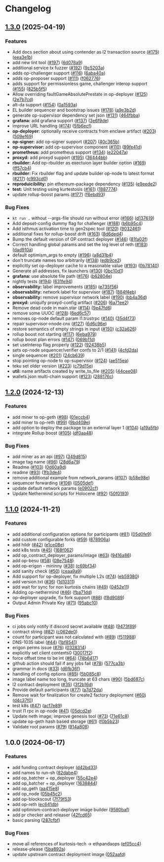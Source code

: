 # Changelog

## [1.3.0](https://github.com/ethpandaops/optimism-package/compare/1.2.0...1.3.0) (2025-04-19)


### Features

* Add docs section about using contender as l2 transaction source ([#175](https://github.com/ethpandaops/optimism-package/issues/175)) ([eea3e1b](https://github.com/ethpandaops/optimism-package/commit/eea3e1b6f4a3350e3177749671186c6fdd449f61))
* add new lint tool ([#197](https://github.com/ethpandaops/optimism-package/issues/197)) ([6d078a9](https://github.com/ethpandaops/optimism-package/commit/6d078a9ee0aee1166030d70b1aaa569a193bc0f5))
* additional service tx fuzzer ([#192](https://github.com/ethpandaops/optimism-package/issues/192)) ([9c5203a](https://github.com/ethpandaops/optimism-package/commit/9c5203af40c724aff71cad6ccb53baef301b583f))
* adds op-challenger support ([#116](https://github.com/ethpandaops/optimism-package/issues/116)) ([6aba40a](https://github.com/ethpandaops/optimism-package/commit/6aba40a4eb4146a97b2c50b7c1ed8de720f7d2d8))
* adds op-proposer support ([#111](https://github.com/ethpandaops/optimism-package/issues/111)) ([f062776](https://github.com/ethpandaops/optimism-package/commit/f062776d768c7b653a37733dbb6fe8831a8fdef0))
* adds support for permissionless game, challenger interop support ([#155](https://github.com/ethpandaops/optimism-package/issues/155)) ([825b5f5](https://github.com/ethpandaops/optimism-package/commit/825b5f5c245d7402ac7b22e25bc3dcd40b168a48))
* Allow overriding faultGameAbsolutePrestate in op-deployer ([#125](https://github.com/ethpandaops/optimism-package/issues/125)) ([2e7b7cd](https://github.com/ethpandaops/optimism-package/commit/2e7b7cd70ab093d482d72c2f5b3a6a8bd7880b3e))
* alt-da support ([#154](https://github.com/ethpandaops/optimism-package/issues/154)) ([0a1593a](https://github.com/ethpandaops/optimism-package/commit/0a1593a2bf49e8f05c5d5908dd69a5cd52aaa8e8))
* EL builder sequencer and bootstrap issues ([#178](https://github.com/ethpandaops/optimism-package/issues/178)) ([a9e3b2d](https://github.com/ethpandaops/optimism-package/commit/a9e3b2dd26e0938bbffe5df93c1a5b3823114d84))
* generate op-supervisor dependency set json ([#131](https://github.com/ethpandaops/optimism-package/issues/131)) ([464fbba](https://github.com/ethpandaops/optimism-package/commit/464fbbaeaa0b4feefe13d1a9db782f6f39bd7fd4))
* **grafana:** add grafana support ([#137](https://github.com/ethpandaops/optimism-package/issues/137)) ([3e6f9de](https://github.com/ethpandaops/optimism-package/commit/3e6f9de33c43cabdb4b5c5e4240f118014b69474))
* improve URL handling ([#174](https://github.com/ethpandaops/optimism-package/issues/174)) ([5fb6ecf](https://github.com/ethpandaops/optimism-package/commit/5fb6ecfdb865234fb08cefc288e618f62b57ed9e))
* **op-deployer:** optionally receive contracts from enclave artifact ([#203](https://github.com/ethpandaops/optimism-package/issues/203)) ([509ef69](https://github.com/ethpandaops/optimism-package/commit/509ef6949fc88ded4e06d84596f9d5dbf8ae8941))
* **op-signer:** add op-signer support ([#207](https://github.com/ethpandaops/optimism-package/issues/207)) ([40c365b](https://github.com/ethpandaops/optimism-package/commit/40c365bee2aae41ce0ea869642fb2231d7611028))
* **op-supervisor:** add op-supervisor component ([#110](https://github.com/ethpandaops/optimism-package/issues/110)) ([99fe41d](https://github.com/ethpandaops/optimism-package/commit/99fe41d3e28a28278240139a6027f951aed49a08))
* **prometheus:** add prometheus support ([#134](https://github.com/ethpandaops/optimism-package/issues/134)) ([e22047a](https://github.com/ethpandaops/optimism-package/commit/e22047ad61965690596875b3a5b8726fb4fd99e0))
* **proxyd:** add proxyd support ([#195](https://github.com/ethpandaops/optimism-package/issues/195)) ([36444bb](https://github.com/ethpandaops/optimism-package/commit/36444bbcc886dd2574f5fa8512548e0ee0bf8234))
* **rbuilder:** Add op-rbuilder as exectuion layer builder option ([#169](https://github.com/ethpandaops/optimism-package/issues/169)) ([ff57cb4](https://github.com/ethpandaops/optimism-package/commit/ff57cb42f6f1880618a8ded6dfe8cfa7862ee853))
* **rbuilder:** Fix rbuilder flag and update builder op-node to latest format ([#217](https://github.com/ethpandaops/optimism-package/issues/217)) ([c993cd0](https://github.com/ethpandaops/optimism-package/commit/c993cd0b9716fb063c1e514e19374e27e1b10b3c))
* **reproduicibility:** pin ethereum-package dependency ([#135](https://github.com/ethpandaops/optimism-package/issues/135)) ([e9eede2](https://github.com/ethpandaops/optimism-package/commit/e9eede2d74c5187344c6153ecd927cee612842db))
* **test:** Unit testing using kurtestosis ([#161](https://github.com/ethpandaops/optimism-package/issues/161)) ([1887774](https://github.com/ethpandaops/optimism-package/commit/18877745fe64ce97403b2dba27d9bad9f45ca7a5))
* update rollup-boost params ([#177](https://github.com/ethpandaops/optimism-package/issues/177)) ([f6ebd93](https://github.com/ethpandaops/optimism-package/commit/f6ebd935e25d5fc3a7a8672aa1cd88bbcc13d0cf))


### Bug Fixes

* `kt run .` without --args-file should run without error ([#166](https://github.com/ethpandaops/optimism-package/issues/166)) ([d137619](https://github.com/ethpandaops/optimism-package/commit/d137619ec1e3677366dc3198a16390b68026153d))
* Add depset-config dummy flag for challenger ([#188](https://github.com/ethpandaops/optimism-package/issues/188)) ([b6b95c4](https://github.com/ethpandaops/optimism-package/commit/b6b95c425054005bef72194728c91dc9c5d5483a))
* Add isthmus activation time to gen2spec tool ([#120](https://github.com/ethpandaops/optimism-package/issues/120)) ([9032461](https://github.com/ethpandaops/optimism-package/commit/90324612abb79f2216a571b33a77ab52eb32a9a4))
* additional fixes for rollup-boost drift ([#163](https://github.com/ethpandaops/optimism-package/issues/163)) ([8d6ded4](https://github.com/ethpandaops/optimism-package/commit/8d6ded44ce07f0d80892d20bc2d084f78b87adae))
* Bump the default version of OP contract deployer ([#146](https://github.com/ethpandaops/optimism-package/issues/146)) ([81fa02f](https://github.com/ethpandaops/optimism-package/commit/81fa02f781a6748df0f0d965698896c2c17c3d0c))
* Correct handling global params and set the log level of reth ([#183](https://github.com/ethpandaops/optimism-package/issues/183)) ([dad910a](https://github.com/ethpandaops/optimism-package/commit/dad910ae88a3a20bb5cc6e1f9fd67a353964c0a7))
* default optimism_args to empty ([#196](https://github.com/ethpandaops/optimism-package/issues/196)) ([a8d31b4](https://github.com/ethpandaops/optimism-package/commit/a8d31b4f1d0c7752f021edd326db1372f88978f8))
* don't truncate names too arbitrarily ([#138](https://github.com/ethpandaops/optimism-package/issues/138)) ([edb9ce2](https://github.com/ethpandaops/optimism-package/commit/edb9ce2da76447011931582af7a5cdfafaf34515))
* explicitly set op-deployer cache to a reasonable value ([#193](https://github.com/ethpandaops/optimism-package/issues/193)) ([0b78140](https://github.com/ethpandaops/optimism-package/commit/0b7814012ba6b0a60ea3cf23f9e54a4cc763aa43))
* Generate all addresses, fix launchers ([#130](https://github.com/ethpandaops/optimism-package/issues/130)) ([0bc10d1](https://github.com/ethpandaops/optimism-package/commit/0bc10d1dff3ff503ec8c948b976441eb93d68c80))
* **grafana:** use absolute file path ([#176](https://github.com/ethpandaops/optimism-package/issues/176)) ([b62804e](https://github.com/ethpandaops/optimism-package/commit/b62804e3777289ef70fb45e129003a260bb738c0))
* nightly tests ([#194](https://github.com/ethpandaops/optimism-package/issues/194)) ([631fe94](https://github.com/ethpandaops/optimism-package/commit/631fe949da9eaf557d39be8b0ec89d9289726b74))
* **observability:** label improvements ([#185](https://github.com/ethpandaops/optimism-package/issues/185)) ([e735f56](https://github.com/ethpandaops/optimism-package/commit/e735f568ae531cd1006869561ff93a77b6678d5e))
* **observability:** network label for supervisor ([#187](https://github.com/ethpandaops/optimism-package/issues/187)) ([884f4eb](https://github.com/ethpandaops/optimism-package/commit/884f4eb813884c4c8e5deead6ca4e0c54b85da90))
* **observability:** remove supervisor network label ([#190](https://github.com/ethpandaops/optimism-package/issues/190)) ([bb4a36d](https://github.com/ethpandaops/optimism-package/commit/bb4a36df8dc53bc07b3f10edb40a54272fd76d6e))
* **proxyd:** uniquify proxyd-config artifact ([#206](https://github.com/ethpandaops/optimism-package/issues/206)) ([6a71ee2](https://github.com/ethpandaops/optimism-package/commit/6a71ee255617cccdaf1e021f46776fed56c8c386))
* Remove dead code in main.star ([#114](https://github.com/ethpandaops/optimism-package/issues/114)) ([9e47fd6](https://github.com/ethpandaops/optimism-package/commit/9e47fd6392d874c2881e530051fcf2a889b54cfe))
* remove some UUOC ([#128](https://github.com/ethpandaops/optimism-package/issues/128)) ([6ed6c57](https://github.com/ethpandaops/optimism-package/commit/6ed6c57f5d7230b73873989894a9ce28c007f46d))
* removes op-node default param l1.trustrpc ([#140](https://github.com/ethpandaops/optimism-package/issues/140)) ([35d4f73](https://github.com/ethpandaops/optimism-package/commit/35d4f73e3c5047e49681234b0d6cf92e8ee40a6d))
* repair supervisor-&gt;node cnx ([#127](https://github.com/ethpandaops/optimism-package/issues/127)) ([6d6c96e](https://github.com/ethpandaops/optimism-package/commit/6d6c96ed2ed265b2627f0b22092f0865a1645cdd))
* restore semantics of empty strings in input ([#150](https://github.com/ethpandaops/optimism-package/issues/150)) ([c32a626](https://github.com/ethpandaops/optimism-package/commit/c32a626c575983331c1d4fc52c507588e385ed56))
* rollup boost not starting ([#117](https://github.com/ethpandaops/optimism-package/issues/117)) ([6eba979](https://github.com/ethpandaops/optimism-package/commit/6eba97967c2c3e4d14d6078d4f4546726e65b98f))
* rollup boost plan errors ([#147](https://github.com/ethpandaops/optimism-package/issues/147)) ([069b11d](https://github.com/ethpandaops/optimism-package/commit/069b11dd0bc51fa35e69a9f6b77f82ba040c3923))
* set useInterop flag properly ([#122](https://github.com/ethpandaops/optimism-package/issues/122)) ([92438b5](https://github.com/ethpandaops/optimism-package/commit/92438b5821c0948edaba55baf23d11ba0be6add3))
* sets op-node sequencer/verifier confs to 2/1 ([#141](https://github.com/ethpandaops/optimism-package/issues/141)) ([4cfd2da](https://github.com/ethpandaops/optimism-package/commit/4cfd2daf026932526995a223581f7b53a598fc19))
* single sequencer ([#201](https://github.com/ethpandaops/optimism-package/issues/201)) ([24cb639](https://github.com/ethpandaops/optimism-package/commit/24cb63981e7139b526054556fc0a90dc1f667017))
* stop pointing op-node to op-supervisor ([#124](https://github.com/ethpandaops/optimism-package/issues/124)) ([ae515ea](https://github.com/ethpandaops/optimism-package/commit/ae515ea62588e09fcc1e071f4ad11dd2f4a03134))
* teku set older version ([#223](https://github.com/ethpandaops/optimism-package/issues/223)) ([c79d15e](https://github.com/ethpandaops/optimism-package/commit/c79d15eb9a20355d33d564aa52318a7b25fb60f4))
* **util:** name artifacts created by write_to_file ([#205](https://github.com/ethpandaops/optimism-package/issues/205)) ([44cee08](https://github.com/ethpandaops/optimism-package/commit/44cee081211ead86ef0082166df2a3ec9d273c72))
* wallets.json multi-chain support ([#123](https://github.com/ethpandaops/optimism-package/issues/123)) ([288176c](https://github.com/ethpandaops/optimism-package/commit/288176cdd14d1f88122508eb76dcad6c64324cd1))

## [1.2.0](https://github.com/ethpandaops/optimism-package/compare/1.1.0...1.2.0) (2024-12-13)


### Features

* add miner to op-geth ([#98](https://github.com/ethpandaops/optimism-package/issues/98)) ([01eccb4](https://github.com/ethpandaops/optimism-package/commit/01eccb4e7883a482bf0e40f075bddfd41afedceb))
* add miner to op-reth ([#99](https://github.com/ethpandaops/optimism-package/issues/99)) ([9bd409e](https://github.com/ethpandaops/optimism-package/commit/9bd409e826022a316f460035a41e64a5751a087e))
* add option to deploy the package to an external layer 1 ([#104](https://github.com/ethpandaops/optimism-package/issues/104)) ([a19a5fb](https://github.com/ethpandaops/optimism-package/commit/a19a5fb3d35c64f2ad86d6db1827b95594e2c302))
* integrate Rollup boost ([#105](https://github.com/ethpandaops/optimism-package/issues/105)) ([df0aa48](https://github.com/ethpandaops/optimism-package/commit/df0aa48cb669bed7abd78f20960e5aafd83ac949))


### Bug Fixes

* add miner as an api ([#97](https://github.com/ethpandaops/optimism-package/issues/97)) ([349d815](https://github.com/ethpandaops/optimism-package/commit/349d81581937174df1193694319bd110884e561f))
* image tag name ([#96](https://github.com/ethpandaops/optimism-package/issues/96)) ([28d6a79](https://github.com/ethpandaops/optimism-package/commit/28d6a79be673af41c7cf085972ffd451fdea8426))
* Readme ([#103](https://github.com/ethpandaops/optimism-package/issues/103)) ([0d60a9d](https://github.com/ethpandaops/optimism-package/commit/0d60a9d3997f83ecee6f7f6695027f819d776309))
* readme ([#93](https://github.com/ethpandaops/optimism-package/issues/93)) ([1fb3de4](https://github.com/ethpandaops/optimism-package/commit/1fb3de431c535d1cb1acbcd214ef425e3c423a0a))
* remove additional example from network_params ([#107](https://github.com/ethpandaops/optimism-package/issues/107)) ([b58e98e](https://github.com/ethpandaops/optimism-package/commit/b58e98e920ea75d7863e8aaf5a2bac6dfd629c8c))
* sequencer forwarding ([#106](https://github.com/ethpandaops/optimism-package/issues/106)) ([0505def](https://github.com/ethpandaops/optimism-package/commit/0505defac34beb9ac51c8d280c46e3b2fe87579a))
* update default network params ([e0902cf](https://github.com/ethpandaops/optimism-package/commit/e0902cfc7a1a24cde93cfb83993b099718d7ec5b))
* Update Nethermind scripts for Holocene ([#92](https://github.com/ethpandaops/optimism-package/issues/92)) ([50f0193](https://github.com/ethpandaops/optimism-package/commit/50f0193f734fad10c7c05f691e3ddbe08bdb50ca))

## [1.1.0](https://github.com/ethpandaops/optimism-package/compare/1.0.0...1.1.0) (2024-11-21)


### Features

* add additional configuration options for participants ([#81](https://github.com/ethpandaops/optimism-package/issues/81)) ([05d0fe9](https://github.com/ethpandaops/optimism-package/commit/05d0fe972f8096570432f8360902430e0490d619))
* add custom configurable forks ([#59](https://github.com/ethpandaops/optimism-package/issues/59)) ([878906a](https://github.com/ethpandaops/optimism-package/commit/878906a665b21e9ce86aed091ac995acea13a1ec))
* add hildr ([#42](https://github.com/ethpandaops/optimism-package/issues/42)) ([e1ce08e](https://github.com/ethpandaops/optimism-package/commit/e1ce08ee24e9bf49106d45f133201d00860e195d))
* add k8s tests ([#45](https://github.com/ethpandaops/optimism-package/issues/45)) ([168f062](https://github.com/ethpandaops/optimism-package/commit/168f062146c19a64ddc359f22f74f09ba2f5609d))
* add op_contract_deployer_params/image ([#63](https://github.com/ethpandaops/optimism-package/issues/63)) ([9416a86](https://github.com/ethpandaops/optimism-package/commit/9416a862cf7b7fdaedcf5099467985e790c1ae0c))
* add op-besu ([#58](https://github.com/ethpandaops/optimism-package/issues/58)) ([08e7548](https://github.com/ethpandaops/optimism-package/commit/08e754858daa45b270b9186fe664d2e51e265e0a))
* add op-erigon - mininny ([#38](https://github.com/ethpandaops/optimism-package/issues/38)) ([c69bf34](https://github.com/ethpandaops/optimism-package/commit/c69bf3420559d5654eef19274ee4e6870a472db9))
* add sanity check ([#50](https://github.com/ethpandaops/optimism-package/issues/50)) ([ceaa9a9](https://github.com/ethpandaops/optimism-package/commit/ceaa9a94be98af7ac533a57876c3ce9325cb1669))
* Add support for op-deployer, fix multiple L2s ([#74](https://github.com/ethpandaops/optimism-package/issues/74)) ([eb59380](https://github.com/ethpandaops/optimism-package/commit/eb59380f07921f98c1462bd5ef27df642ec49ae1))
* add version.txt ([#36](https://github.com/ethpandaops/optimism-package/issues/36)) ([1d10311](https://github.com/ethpandaops/optimism-package/commit/1d103111127da3f5ce279ef79ad47e5f1fa51815))
* add wait for sync for non kurtosis chains ([#49](https://github.com/ethpandaops/optimism-package/issues/49)) ([0452e11](https://github.com/ethpandaops/optimism-package/commit/0452e11be65a66a39319dbc7f39fee625433f51d))
* Adding op-nethermind ([#46](https://github.com/ethpandaops/optimism-package/issues/46)) ([fba71dd](https://github.com/ethpandaops/optimism-package/commit/fba71dd1a6b8259f6b060dfb0bb0d77341f238cb))
* op-deployer upgrade, fix fork support ([#88](https://github.com/ethpandaops/optimism-package/issues/88)) ([f8d9089](https://github.com/ethpandaops/optimism-package/commit/f8d908962cd87ac9aa0de32b899b6978559434c7))
* Output Admin Private Key ([#71](https://github.com/ethpandaops/optimism-package/issues/71)) ([95abc10](https://github.com/ethpandaops/optimism-package/commit/95abc102d310e26bd46558f24476cffcffdb010b))


### Bug Fixes

* ci jobs only notify if discord secret available ([#48](https://github.com/ethpandaops/optimism-package/issues/48)) ([9473f89](https://github.com/ethpandaops/optimism-package/commit/9473f89f47067e727d6cab38a0e15ed648c62b4d))
* contract string ([#82](https://github.com/ethpandaops/optimism-package/issues/82)) ([c062de0](https://github.com/ethpandaops/optimism-package/commit/c062de051ef49bcb9905f4f530c5a47e0d5548bd))
* count for participant was not calculated with ([#89](https://github.com/ethpandaops/optimism-package/issues/89)) ([f511988](https://github.com/ethpandaops/optimism-package/commit/f5119889455efb2edb7091ef22e025de7baf0d28))
* DNS-1035 label ([#44](https://github.com/ethpandaops/optimism-package/issues/44)) ([1bf8541](https://github.com/ethpandaops/optimism-package/commit/1bf85410d2bb4decafb2b5a2617d50cc3c2f9db1))
* erigon perms issue ([#76](https://github.com/ethpandaops/optimism-package/issues/76)) ([0328314](https://github.com/ethpandaops/optimism-package/commit/03283146c8a56351e036951411d30b598b040bfb))
* explicitly set client contexts0 ([30017f2](https://github.com/ethpandaops/optimism-package/commit/30017f2be05d7463bb635d08dbbcf5b7d45104ff))
* force offset time to be int ([#64](https://github.com/ethpandaops/optimism-package/issues/64)) ([74b6417](https://github.com/ethpandaops/optimism-package/commit/74b6417ed3755455ea865fa93a7c7c28996c2cc3))
* github action should fail if any jobs fail ([#78](https://github.com/ethpandaops/optimism-package/issues/78)) ([577ca3b](https://github.com/ethpandaops/optimism-package/commit/577ca3bbf842e7191d8865f101ce23cedd6d530c))
* grammar in docs ([#33](https://github.com/ethpandaops/optimism-package/issues/33)) ([d6fb36f](https://github.com/ethpandaops/optimism-package/commit/d6fb36f8d59a54f174b1f93e5fbb47386d3e486d))
* handling of config options ([#85](https://github.com/ethpandaops/optimism-package/issues/85)) ([5b085c8](https://github.com/ethpandaops/optimism-package/commit/5b085c892aa02448af21e6e50b11b169a879c05f))
* image label name too long, truncate at 63 chars ([#90](https://github.com/ethpandaops/optimism-package/issues/90)) ([5bd687c](https://github.com/ethpandaops/optimism-package/commit/5bd687c4df83b247e5372bdf0fd30244ae9b2db2))
* l2 contract deployment ([#35](https://github.com/ethpandaops/optimism-package/issues/35)) ([3f2b16d](https://github.com/ethpandaops/optimism-package/commit/3f2b16d0b3bb5d12d4f62315771a4d81268c75e8))
* Provide default participants ([#77](https://github.com/ethpandaops/optimism-package/issues/77)) ([a7d72da](https://github.com/ethpandaops/optimism-package/commit/a7d72daeaf079dcacc739bb464233c29402f3ca8))
* Remove wait for finalization for create2 factory deployment ([#60](https://github.com/ethpandaops/optimism-package/issues/60)) ([d4c37f0](https://github.com/ethpandaops/optimism-package/commit/d4c37f0208b233a929725852a6e7f8bcd044e8c7))
* test k8s ([#47](https://github.com/ethpandaops/optimism-package/issues/47)) ([ac17e89](https://github.com/ethpandaops/optimism-package/commit/ac17e895073d847759887509a38265f07b1a9ae7))
* trust l1 rpc in op-node ([#41](https://github.com/ethpandaops/optimism-package/issues/41)) ([05dcd2e](https://github.com/ethpandaops/optimism-package/commit/05dcd2eba3d17a6cf5ae4c2895494380e65b24c2))
* Update neth image; improve genesis tool ([#73](https://github.com/ethpandaops/optimism-package/issues/73)) ([71e61c8](https://github.com/ethpandaops/optimism-package/commit/71e61c861be7580451b1eac3f7cebf552ffd439d))
* update op-geth hash based storage ([#61](https://github.com/ethpandaops/optimism-package/issues/61)) ([f0b5b23](https://github.com/ethpandaops/optimism-package/commit/f0b5b233385f643ed3f10cd5b8ee078d00e0a328))
* Validate root params ([#79](https://github.com/ethpandaops/optimism-package/issues/79)) ([914a808](https://github.com/ethpandaops/optimism-package/commit/914a80895376625c8866943b517df47ce4c28170))

## 1.0.0 (2024-06-17)


### Features

* add funding contract deployer ([d42bd33](https://github.com/ethpandaops/optimism-package/commit/d42bd3397762118f2e9fd6fab094198493e9cac6))
* add names to run-sh ([82dabe4](https://github.com/ethpandaops/optimism-package/commit/82dabe4c40254dab6e50d4fa1365c4822f822fa9))
* add op_batcher + op_deployer ([55c42e4](https://github.com/ethpandaops/optimism-package/commit/55c42e4fb28faf32c51f2e7e3d197d20f0d28e12))
* add op_batcher + op_deployer ([1638844](https://github.com/ethpandaops/optimism-package/commit/163884494717591dda0a302fafcb690fc6a2051d))
* add op_geth ([aa415e8](https://github.com/ethpandaops/optimism-package/commit/aa415e850c482177d2e96d5f15718a7dd17227bc))
* add op_node ([05b45c2](https://github.com/ethpandaops/optimism-package/commit/05b45c2000e70199ee049dfde97ba7f82459cce5))
* add op-blockscout ([7f79f53](https://github.com/ethpandaops/optimism-package/commit/7f79f53c152135ec357fdb04cad49f754b2b313c))
* add op-reth ([ec641db](https://github.com/ethpandaops/optimism-package/commit/ec641dbc454f9c4f7ae6e7f7906730bbcc02e46f))
* add optimism-contract-deployer image builder ([9580baf](https://github.com/ethpandaops/optimism-package/commit/9580baf415b5394a4b5e76cbe89b97213c4f2fcb))
* add pr checker and releaser ([42fcd65](https://github.com/ethpandaops/optimism-package/commit/42fcd659657071c8bdb43c4ba0123a39de6c468a))
* basic parsing ([287cfbf](https://github.com/ethpandaops/optimism-package/commit/287cfbfb055d404cf88dca2d921616a77c0f4bd5))


### Bug Fixes

* move all references of kurtosis-tech -&gt; ethpandaops ([ef05cc4](https://github.com/ethpandaops/optimism-package/commit/ef05cc4aa2283a0b3f18a2b72b573da6852ff353))
* release-please ([5ba892a](https://github.com/ethpandaops/optimism-package/commit/5ba892a9b2440bd2b0f7a1fdf230f79e1ceea9f7))
* update upstream contract deployment image ([052aafd](https://github.com/ethpandaops/optimism-package/commit/052aafd10f5d44ecf4e60e13a280554a1363fe2d))
